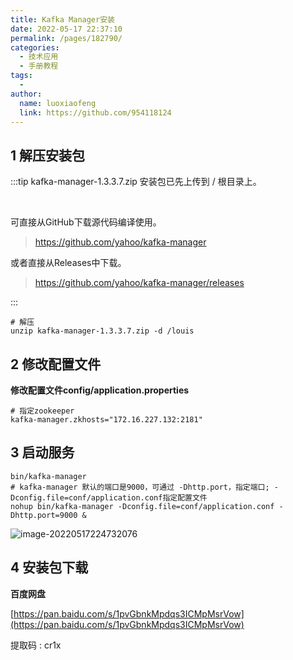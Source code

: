 ```yaml
---
title: Kafka Manager安装
date: 2022-05-17 22:37:10
permalink: /pages/182790/
categories:
  - 技术应用
  - 手册教程
tags:
  - 
author: 
  name: luoxiaofeng
  link: https://github.com/954118124
---
```

## 1 解压安装包

:::tip
kafka-manager-1.3.3.7.zip 安装包已先上传到 / 根目录上。

<br>

可直接从GitHub下载源代码编译使用。

> https://github.com/yahoo/kafka-manager

或者直接从Releases中下载。

> https://github.com/yahoo/kafka-manager/releases

:::

````shell
# 解压
unzip kafka-manager-1.3.3.7.zip -d /louis
````

## 2 修改配置文件

**修改配置文件config/application.properties**
````shell
# 指定zookeeper
kafka-manager.zkhosts="172.16.227.132:2181"
````

## 3 启动服务

````shell
bin/kafka-manager
# kafka-manager 默认的端口是9000，可通过 -Dhttp.port，指定端口; -Dconfig.file=conf/application.conf指定配置文件
nohup bin/kafka-manager -Dconfig.file=conf/application.conf -Dhttp.port=9000 &
````

![image-20220517224732076](http://media.luoxiaofeng.cn/blog/img/image-20220517224732076.png)

## 4 安装包下载

**百度网盘**

[https://pan.baidu.com/s/1pvGbnkMpdqs3ICMpMsrVow](https://pan.baidu.com/s/1pvGbnkMpdqs3ICMpMsrVow)

提取码 : cr1x
